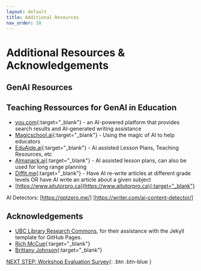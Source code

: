```yaml
---
layout: default
title: Additional Resources
nav_order: 10
---
```

# Additional Resources & Acknowledgements

## GenAI Resources

## Teaching Ressources for GenAI in Education
- [you.com](https://you.com/){:target="_blank"}  - an AI-powered platform that provides search results and AI-generated writing assistance
- [Magicschool.ai](https://www.magicschool.ai/){:target="_blank"} - Using the magic of AI to help educators
- [EduAide.ai](https://www.eduaide.ai/){:target="_blank"} - Ai assisted Lesson Plans, Teaching Resources, etc
- [Almanack.ai](https://almanack.ai/){:target="_blank"} - AI assisted lesson plans, can also be used for long range planning
- [Diffit.me](https://beta.diffit.me/#topic){:target="_blank"} - Have AI re-write articles at different grade levels OR have AI write an article about a given subject
- [https://www.aitutorpro.ca](https://www.aitutorpro.ca){:target="_blank"}

AI Detectors:
[https://gptzero.me/]
[https://writer.com/ai-content-detector/]


## Acknowledgements

- [UBC Library Research Commons](https://github.com/ubc-library-rc/), for their assistance with the Jekyll template for GitHub Pages.
- [Rich McCue](https://richmccue.com/){:target="_blank"}
- [Brittany Johnson](https://brittanyseducblog.opened.ca/){:target="_blank"} 

[NEXT STEP: Workshop Evaluation Survey](workshop-survey.html){: .btn .btn-blue }
